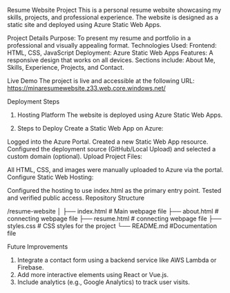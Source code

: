Resume Website Project
This is a personal resume website showcasing my skills, projects, and professional experience. The website is designed as a static site and deployed using Azure Static Web Apps.

Project Details
Purpose: To present my resume and portfolio in a professional and visually appealing format.
Technologies Used:
Frontend: HTML, CSS, JavaScript
Deployment: Azure Static Web Apps
Features:
A responsive design that works on all devices.
Sections include: About Me, Skills, Experience, Projects, and Contact.

Live Demo
The project is live and accessible at the following URL:
https://minaresumewebsite.z33.web.core.windows.net/


Deployment Steps
1. Hosting Platform
The website is deployed using Azure Static Web Apps.

2. Steps to Deploy
Create a Static Web App on Azure:

Logged into the Azure Portal.
Created a new Static Web App resource.
Configured the deployment source (GitHub/Local Upload) and selected a custom domain (optional).
Upload Project Files:

All HTML, CSS, and images were manually uploaded to Azure via the portal.
Configure Static Web Hosting:

Configured the hosting to use index.html as the primary entry point.
Tested and verified public access.
Repository Structure

/resume-website
│
├── index.html        # Main webpage file
├── about.html        # connecting webpage file
├── resume.html        # connecting webpage file
├── styles.css        # CSS styles for the project
└── README.md         #Documentation file


Future Improvements
1. Integrate a contact form using a backend service like AWS Lambda or Firebase.
2. Add more interactive elements using React or Vue.js.
3. Include analytics (e.g., Google Analytics) to track user visits.